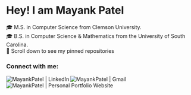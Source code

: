 # Hey! I am Mayank Patel
🎓 M.S. in Computer Science from Clemson University. <br>
🎓 B.S. in Computer Science & Mathematics from the University of South Carolina. <br>
📌 Scroll down to see my pinned repositories <br>
</ul>

### Connect with me:

[<img align="left" alt="MayankPatel | LinkedIn" src="https://img.shields.io/badge/linkedin-%230077B5.svg?&style=for-the-badge&logo=linkedin&logoColor=white" />][linkedin]
[<img align="left" alt="MayankPatel | Gmail" src="https://img.shields.io/badge/gmail-D14836?&style=for-the-badge&logo=gmail&logoColor=white" />][gmail]
[<img align="left" alt="MayankPatel | Personal Portfolio Website" src="https://img.shields.io/badge/Portfolio Website-E97627??&style=for-the-badge&logoColor=white" />][website]
<br>

[website]: https://mayankdp.github.io/MyPersonalRepo/
[gmail]: mailto:mpatel9.com@gmail.com
[linkedin]: https://www.linkedin.com/in/mpatel-9/
